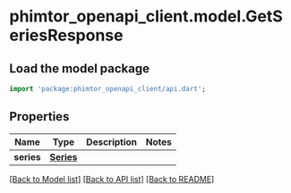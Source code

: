 # phimtor_openapi_client.model.GetSeriesResponse

## Load the model package
```dart
import 'package:phimtor_openapi_client/api.dart';
```

## Properties
Name | Type | Description | Notes
------------ | ------------- | ------------- | -------------
**series** | [**Series**](Series.md) |  | 

[[Back to Model list]](../README.md#documentation-for-models) [[Back to API list]](../README.md#documentation-for-api-endpoints) [[Back to README]](../README.md)


